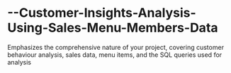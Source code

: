 # --Customer-Insights-Analysis-Using-Sales-Menu-Members-Data
Emphasizes the comprehensive nature of your project, covering customer behaviour analysis, sales data, menu items, and the SQL queries used for analysis
